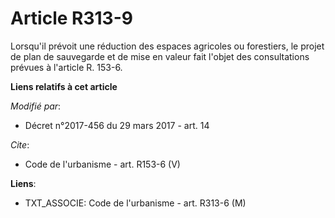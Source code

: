 # Article R313-9

Lorsqu'il prévoit une réduction des espaces agricoles ou forestiers, le projet de plan de sauvegarde et de mise en valeur
fait l'objet des consultations prévues à l'article R. 153-6.

**Liens relatifs à cet article**

_Modifié par_:

  - Décret n°2017-456 du 29 mars 2017 - art. 14

_Cite_:

  - Code de l'urbanisme - art. R153-6 (V)

**Liens**:

  - TXT_ASSOCIE: Code de l'urbanisme - art. R313-6 (M)
